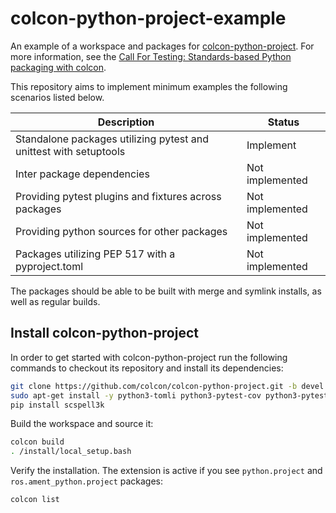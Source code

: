 # colcon-python-project-example

An example of a workspace and packages for [colcon-python-project](https://github.com/colcon/colcon-python-project/tree/devel).
For more information, see the [Call For Testing: Standards-based Python packaging with colcon](https://discourse.ros.org/t/call-for-testing-standards-based-python-packaging-with-colcon/32008).

This repository aims to implement minimum examples the following scenarios listed below.

| Description                                                       | Status          |
|-------------------------------------------------------------------|-----------------|
| Standalone packages utilizing pytest and unittest with setuptools | Implement       |
| Inter package dependencies                                        | Not implemented |
| Providing pytest plugins and fixtures across packages             | Not implemented |
| Providing python sources for other packages                       | Not implemented |
| Packages utilizing PEP 517 with a pyproject.toml                  | Not implemented |

The packages should be able to be built with merge and symlink installs, as well as regular builds.

## Install colcon-python-project

In order to get started with colcon-python-project run the following commands to checkout its repository and install its dependencies:
```bash
git clone https://github.com/colcon/colcon-python-project.git -b devel src/colcon-python-project
sudo apt-get install -y python3-tomli python3-pytest-cov python3-pytest-benchmark python3-pep8-naming python3-poetry pylint 
pip install scspell3k
```

Build the workspace and source it:
```bash
colcon build
. /install/local_setup.bash
```

Verify the installation. The extension is active if you see `python.project` and `ros.ament_python.project` packages:
```shell
colcon list
```